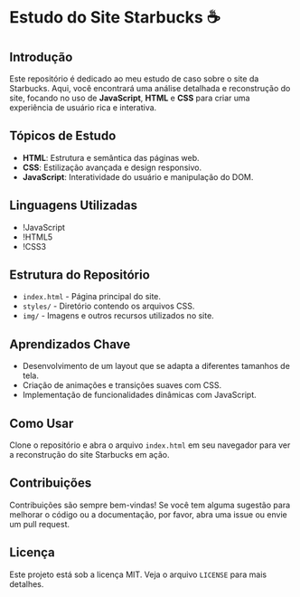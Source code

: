 # Estudo do Site Starbucks ☕️

## Introdução

Este repositório é dedicado ao meu estudo de caso sobre o site da Starbucks. Aqui, você encontrará uma análise detalhada e reconstrução do site, focando no uso de **JavaScript**, **HTML** e **CSS** para criar uma experiência de usuário rica e interativa.

## Tópicos de Estudo

- **HTML**: Estrutura e semântica das páginas web.
- **CSS**: Estilização avançada e design responsivo.
- **JavaScript**: Interatividade do usuário e manipulação do DOM.

## Linguagens Utilizadas

- !JavaScript
- !HTML5
- !CSS3

## Estrutura do Repositório

- `index.html` - Página principal do site.
- `styles/` - Diretório contendo os arquivos CSS.
- `img/` - Imagens e outros recursos utilizados no site.

## Aprendizados Chave

- Desenvolvimento de um layout que se adapta a diferentes tamanhos de tela.
- Criação de animações e transições suaves com CSS.
- Implementação de funcionalidades dinâmicas com JavaScript.

## Como Usar

Clone o repositório e abra o arquivo `index.html` em seu navegador para ver a reconstrução do site Starbucks em ação.

## Contribuições

Contribuições são sempre bem-vindas! Se você tem alguma sugestão para melhorar o código ou a documentação, por favor, abra uma issue ou envie um pull request.

## Licença

Este projeto está sob a licença MIT. Veja o arquivo `LICENSE` para mais detalhes.
